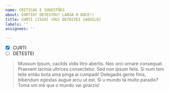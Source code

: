 ```yaml
---
name: CRÍTICAS E SUGESTÕES
about: CURTIU? DETESTOU? LARGA O DOCE!!
title: CURTI [ISSO] (OU) DETESTEI [AQUILO]
labels: ''
assignees: ''

---
```


- [X] CURTI
- [ ] DETESTEI

> Mussum Ipsum, cacilds vidis litro abertis. Nec orci ornare consequat. Praesent lacinia ultrices consectetur. Sed non ipsum felis. Si num tem leite então bota uma pinga aí cumpadi! Delegadis gente finis, bibendum egestas augue arcu ut est. Si u mundo tá muito paradis? Toma um mé que o mundo vai girarzis!
